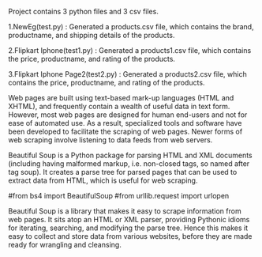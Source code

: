 Project contains 3 python files and 3 csv files.

1.NewEg(test.py) : Generated a products.csv file, which contains the brand, productname, and shipping details of the products.

2.Flipkart Iphone(test1.py) : Generated a products1.csv file, which contains the price, productname, and rating of the products.

3.Flipkart Iphone Page2(test2.py) : Generated a products2.csv file, which contains the price, productname, and rating of the products.

Web pages are built using text-based mark-up languages (HTML and XHTML), and frequently contain a wealth of useful data in text form. However, most web pages are designed for human end-users and not for ease of automated use. As a result, specialized tools and software have been developed to facilitate the scraping of web pages. Newer forms of web scraping involve listening to data feeds from web servers.

Beautiful Soup is a Python package for parsing HTML and XML documents (including having malformed markup, i.e. non-closed tags, so named after tag soup). It creates a parse tree for parsed pages that can be used to extract data from HTML, which is useful for web scraping.

#from bs4 import BeautifulSoup
#from urllib.request import urlopen

Beautiful Soup is a library that makes it easy to scrape information from web pages. It sits atop an HTML or XML parser, providing Pythonic idioms for iterating, searching, and modifying the parse tree. Hence this makes it easy to collect and store data from various websites, before they are made ready for wrangling and cleansing. 
